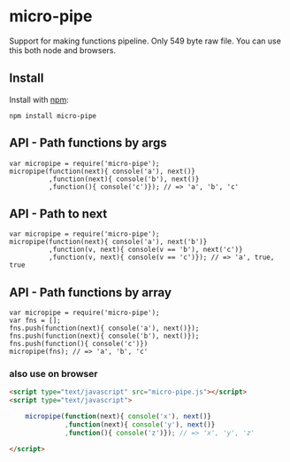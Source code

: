 # micro-pipe

Support for making functions pipeline. Only 549 byte raw file.
You can use this both node and browsers.

## Install

Install with [npm](http://github.com/isaacs/npm):

    npm install micro-pipe
    
## API - Path functions by args

    var micropipe = require('micro-pipe');
    micropipe(function(next){ console('a'), next()}
              ,function(next){ console('b'), next()}
              ,function(){ console('c')}); // => 'a', 'b', 'c'

## API - Path to next

    var micropipe = require('micro-pipe');
    micropipe(function(next){ console('a'), next('b')}
              ,function(v, next){ console(v == 'b'), next('c')}
              ,function(v, next){ console(v == 'c')}); // => 'a', true, true

## API - Path functions by array

    var micropipe = require('micro-pipe');
    var fns = [];
    fns.push(function(next){ console('a'), next()});
    fns.push(function(next){ console('b'), next()});
    fns.push(function(){ console('c')})
    micropipe(fns); // => 'a', 'b', 'c'

### also use on browser

```html
<script type="text/javascript" src="micro-pipe.js"></script>
<script type="text/javascript">

    micropipe(function(next){ console('x'), next()}
              ,function(next){ console('y'), next()}
              ,function(){ console('z')}); // => 'x', 'y', 'z'

</script>
```
